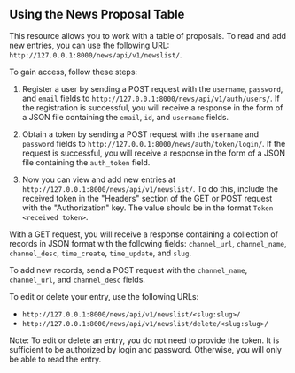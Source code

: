 ## Using the News Proposal Table

This resource allows you to work with a table of proposals. To read and add new entries, you can use the following URL: `http://127.0.0.1:8000/news/api/v1/newslist/`.

To gain access, follow these steps:

1. Register a user by sending a POST request with the `username`, `password`, and `email` fields to `http://127.0.0.1:8000/news/api/v1/auth/users/`. If the registration is successful, you will receive a response in the form of a JSON file containing the `email`, `id`, and `username` fields.

2. Obtain a token by sending a POST request with the `username` and `password` fields to `http://127.0.0.1:8000/news/auth/token/login/`. If the request is successful, you will receive a response in the form of a JSON file containing the `auth_token` field.

3. Now you can view and add new entries at `http://127.0.0.1:8000/news/api/v1/newslist/`. To do this, include the received token in the "Headers" section of the GET or POST request with the "Authorization" key. The value should be in the format `Token <received token>`.

With a GET request, you will receive a response containing a collection of records in JSON format with the following fields: `channel_url`, `channel_name`, `channel_desc`, `time_create`, `time_update`, and `slug`.

To add new records, send a POST request with the `channel_name`, `channel_url`, and `channel_desс` fields.

To edit or delete your entry, use the following URLs:
- `http://127.0.0.1:8000/news/api/v1/newslist/<slug:slug>/`
- `http://127.0.0.1:8000/news/api/v1/newslist/delete/<slug:slug>/`

Note: To edit or delete an entry, you do not need to provide the token. It is sufficient to be authorized by login and password. Otherwise, you will only be able to read the entry.
